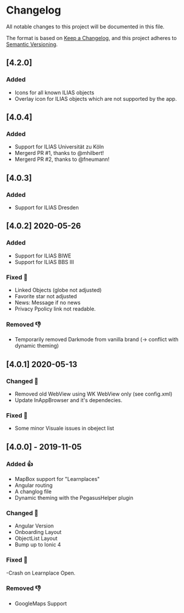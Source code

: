 # Changelog
All notable changes to this project will be documented in this file.

The format is based on [Keep a Changelog](https://keepachangelog.com/en/1.0.0/),
and this project adheres to [Semantic Versioning](https://semver.org/spec/v2.0.0.html).

## [4.2.0]
### Added
- Icons for all known ILIAS objects
- Overlay icon for ILIAS objects which are not supported by the app.

## [4.0.4] 
### Added
- Support for ILIAS Universität zu Köln
- Mergerd PR #1, thanks to @mhilbert! 
- Mergerd PR #2, thanks to @fneumann!  

## [4.0.3] 
### Added
- Support for ILIAS Dresden

## [4.0.2] 2020-05-26
### Added
- Support for ILIAS BIWE
- Support for ILIAS BBS III

### Fixed 🦀
- Linked Objects (globe not adjusted)
- Favorite star not adjusted
- News: Message if no news
- Privacy Ppolicy link not readable.

### Removed 👎
- Temporarily removed Darkmode from vanilla brand (-> conflict with dynamic theming)

## [4.0.1] 2020-05-13

### Changed 🚀
- Removed old WebView using WK WebView only (see config.xml)
- Update InAppBrowser and it's dependecies.

### Fixed 🦀
- Some minor Visuale issues in obeject list

## [4.0.0] - 2019-11-05
### Added 👍
- MapBox support for "Learnplaces"
- Angular routing
- A changlog file
- Dynamic theming with the PegasusHelper plugin

### Changed 🚀
- Angular Version
- Onboarding Layout
- ObjectList Layout
- Bump up to Ionic 4

### Fixed 🦀
-Crash on Learnplace Open.

### Removed 👎
- GoogleMaps Support
